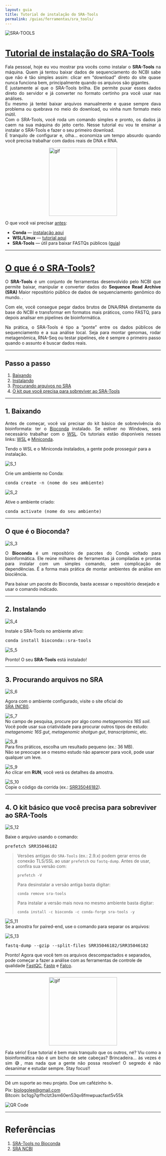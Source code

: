 ```yaml
---
layout: guia
title: Tutorial de instalação do SRA-Tools
permalink: /guias/ferramentas/sra_tools/
---
```


![SRA-TOOLS](/assets/img/sra_tools/sra-tools.png)

# <u>Tutorial de instalação do SRA-Tools</u>

<p style="text-align: justify">
  Fala pessoal, hoje eu vou mostrar pra vocês como instalar o <strong>SRA-Tools</strong> na máquina.  
  Quem já tentou baixar dados de sequenciamento do NCBI sabe que não é tão simples assim: clicar em “download” direto do site quase nunca funciona bem, principalmente quando os arquivos são gigantes.<br>
  É justamente aí que o SRA-Tools brilha. Ele permite puxar esses dados direto do servidor e já converter no formato certinho pra você usar nas análises.<br>
  Eu mesmo já tentei baixar arquivos manualmente e quase sempre dava problema ou quebrava no meio do download, ou vinha num formato meio inútil.<br>
  Com o SRA-Tools, você roda um comando simples e pronto, os dados já caem na sua máquina do jeito certo.
  Nesse tutorial eu vou te ensinar a instalar o SRA-Tools e fazer o seu primeiro download.<br>
  É tranquilo de configurar e, olha... economiza um tempo absurdo quando você precisa trabalhar com dados reais de DNA e RNA.
</p>

<img src="https://media4.giphy.com/media/v1.Y2lkPTc5MGI3NjExeDA0N3p0YXR5ejQ2c3RoazNhbmU5Zjl1eGZqOG90M3F0MWJ1aWNpcyZlcD12MV9pbnRlcm5hbF9naWZfYnlfaWQmY3Q9Zw/bhQ0fEHzUKLCjnqUUD/giphy.gif" alt="gif" width="220" style="display:block; margin:auto;">

O que você vai precisar <u>antes</u>:

- **Conda** — [instalação aqui](/guias/ambientes/anaconda/)  
- **WSL/Linux** — [tutorial aqui](/guias/plataforma/wsl)  
- **SRA-Tools** — útil para baixar FASTQs públicos ([guia](/guias/ferramentas/sra-tools))  

---

# <u>O que é o SRA-Tools?</u>

<p style="text-align: justify">
  O <strong>SRA-Tools</strong> é um conjunto de ferramentas desenvolvido pelo NCBI que permite baixar, manipular e converter dados do 
  <span class="tooltip"><strong>Sequence Read Archive (SRA)</strong>
    <span class="tooltiptext">Maior repositório público de dados de sequenciamento genômico do mundo.</span>
  </span>.
</p>

<p style="text-align: justify">
  Com ele, você consegue pegar dados brutos de DNA/RNA diretamente da base do NCBI e transformar em formatos mais práticos, como FASTQ, para depois analisar em pipelines de bioinformática.
</p>

<p style="text-align: justify">
  Na prática, o SRA-Tools é tipo a “ponte” entre os dados públicos de sequenciamento e a sua análise local.  
  Seja para montar genomas, rodar metagenômica, RNA-Seq ou testar pipelines, ele é sempre o primeiro passo quando o assunto é buscar dados reais.
</p>

---

## Passo a passo
1. [Baixando](#baixando)  
2. [Instalando](#instalando)  
3. [Procurando arquivos no SRA](#sra)  
4. [O kit que você precisa para sobreviver ao SRA-Tools](#kit-sra-tools)

---

<h2 id="baixando">1. Baixando</h2>

<p style="text-align: justify">
Antes de começar, você vai precisar do kit básico de sobrevivência do bioinformata: ter o <a href="/guias/ambientes/anaconda/" target="_blank">Bioconda</a> instalado.  
Se estiver no Windows, será necessário trabalhar com o <a href="/guias/plataforma/wsl/" target="_blank">WSL</a>.  
Os tutoriais estão disponíveis nesses links: <a href="/guias/plataforma/wsl/" target="_blank">WSL</a> e <a href="/guias/ambientes/anaconda/" target="_blank">Miniconda</a>.
</p>

<p>
Tendo o WSL e o Miniconda instalados, a gente pode prosseguir para a instalação.
</p>

![S_1](/assets/img/sra_tools/s_1.png)

Crie um ambiente no Conda:

<pre>conda create -n (nome_do_seu_ambiente)</pre>

![S_2](/assets/img/sra_tools/s_2.png)

Ative o ambiente criado:

<pre>conda activate (nome_do_seu_ambiente)</pre>

---

## O que é o Bioconda?

![S_3](/assets/img/sra_tools/s_3.png)

<p style="text-align: justify">
O <strong>Bioconda</strong> é um repositório de pacotes do Conda voltado para bioinformática.  
Ele reúne milhares de ferramentas já compiladas e prontas para instalar com um simples comando, sem complicação de dependências.  
É a forma mais prática de montar ambientes de análise em biociência.
</p>

<p>
Para baixar um pacote do Bioconda, basta acessar o repositório desejado e usar o comando indicado.
</p>

---

<h2 id="instalando">2. Instalando</h2>

![S_4](/assets/img/sra_tools/s_4.png)

Instale o SRA-Tools no ambiente ativo:

<pre>conda install bioconda::sra-tools</pre>

![S_5](/assets/img/sra_tools/s_5.png)

<p>Pronto! O seu <strong>SRA-Tools</strong> está instalado!</p>

---

<h2 id="sra">3. Procurando arquivos no SRA</h2>

![S_6](/assets/img/sra_tools/s_6.png)

Agora com o ambiente configurado, visite o site oficial do  
<a href="https://www.ncbi.nlm.nih.gov/sra" target="_blank">SRA (NCBI)</a>.

![S_7](/assets/img/sra_tools/s_7.png)  
No campo de pesquisa, procure por algo como <em>metagenomics 16S soil</em>.  
Você pode usar sua criatividade para procurar outros tipos de estudo: <em>metagenomic 16S gut</em>, <em>metagenomic shotgun gut</em>, <em>transcriptomic</em>, etc.

![S_8](/assets/img/sra_tools/s_8.png)  
Para fins práticos, escolha um resultado pequeno (ex.: 36 MB).  
Não se preocupe se o mesmo estudo não aparecer para você, pode usar qualquer um leve.

![S_9](/assets/img/sra_tools/s_9.png)  
Ao clicar em <strong>RUN</strong>, você verá os detalhes da amostra.

![S_10](/assets/img/sra_tools/s_10.png)  
Copie o código da corrida (ex.: <u>SRR35046182</u>).

---

<h2 id="kit-sra-tools">4. O kit básico que você precisa para sobreviver ao SRA-Tools</h2>

![S_12](/assets/img/sra_tools/s_12.png)

Baixe o arquivo usando o comando:

<pre>prefetch SRR35046182</pre>

<blockquote class="warning">
Versões antigas do <code>SRA-Tools</code> (ex.: 2.9.x) podem gerar erros de conexão TLS/SSL ao usar <code>prefetch</code> ou <code>fastq-dump</code>.  
Antes de usar, confira sua versão com:  

<pre><code>prefetch -V</code></pre>

Para desinstalar a versão antiga basta digitar:
<pre><code>conda remove sra-tools</code></pre>

Para instalar a versão mais nova no mesmo ambiente basta digitar:
<pre><code>conda install -c bioconda -c conda-forge sra-tools -y</code></pre>
</blockquote>

![S_11](/assets/img/sra_tools/s_11.png)  
Se a amostra for paired-end, use o comando para separar os arquivos:

![S_13](/assets/img/sra_tools/s_13.png)

<pre>fastq-dump --gzip --split-files SRR35046182/SRR35046182</pre>

<p>
Pronto! Agora que você tem os arquivos descompactados e separados, pode começar a fazer a análise com as ferramentas de controle de qualidade 
<a href="/guias/qualidade/fastqc/" target="_blank">FastQC</a>, 
<a href="/guias/trimmagem/fastp/" target="_blank">Fastp</a> e 
<a href="/guias/qualidade/falco/" target="_blank">Falco</a>.
</p>

---

<img src="https://media3.giphy.com/media/v1.Y2lkPTc5MGI3NjExNjFtYTdqaDk2YWU1MTRxemtvcHA2YTZub3pqamZxb2psbW9oMGM1YiZlcD12MV9pbnRlcm5hbF9naWZfYnlfaWQmY3Q9Zw/WY22qampr5P4QDD9ld/giphy.gif" alt="gif" width="220" style="display:block; margin:auto;">

<p style="text-align: justify">
Fala sério! Esse tutorial é bem mais tranquilo que os outros, né?  
Viu como a bioinformática não é um bicho de sete cabeças?  
Brincadeira... às vezes é sim 😅, mas nada que a gente não possa resolver!  
O segredo é não desanimar e estudar sempre. Stay focus!!
</p>

---

Dê um suporte ao meu projeto. Doe um cafézinho ☕.<br>
Pix: biologolee@gmail.com<br>
Bitcoin: bc1qg7qrfhclzt3sm60en53qv8fmwpuacfaxt5v55k

![QR Code](/assets/img/meus_projetos/bluewallet_qrcode.png)

---

# Referências

1. <a href="https://anaconda.org/bioconda/sra-tools" target="_blank">SRA-Tools no Bioconda</a>  
2. <a href="https://www.ncbi.nlm.nih.gov/sra" target="_blank">SRA NCBI</a>
